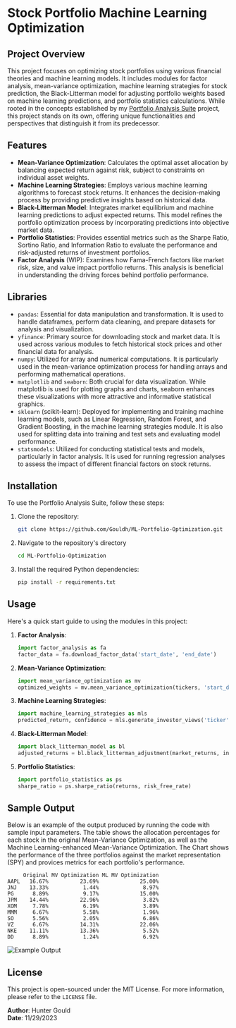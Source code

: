 # Stock Portfolio Machine Learning Optimization

## Project Overview
This project focuses on optimizing stock portfolios using various financial theories and machine learning models. It includes modules for factor analysis, mean-variance optimization, machine learning strategies for stock prediction, the Black-Litterman model for adjusting portfolio weights based on machine learning predictions, and portfolio statistics calculations. While rooted in the concepts established by my [Portfolio Analysis Suite](https://github.com/Gouldh/Portfolio-Analysis-Suite) project, this project stands on its own, offering unique functionalities and perspectives that distinguish it from its predecessor.

## Features
- **Mean-Variance Optimization**: Calculates the optimal asset allocation by balancing expected return against risk, subject to constraints on individual asset weights.
- **Machine Learning Strategies**: Employs various machine learning algorithms to forecast stock returns. It enhances the decision-making process by providing predictive insights based on historical data.
- **Black-Litterman Model**: Integrates market equilibrium and machine learning predictions to adjust expected returns. This model refines the portfolio optimization process by incorporating predictions into objective market data.
- **Portfolio Statistics**: Provides essential metrics such as the Sharpe Ratio, Sortino Ratio, and Information Ratio to evaluate the performance and risk-adjusted returns of investment portfolios.
- **Factor Analysis** (WIP): Examines how Fama-French factors like market risk, size, and value impact portfolio returns. This analysis is beneficial in understanding the driving forces behind portfolio performance.

## Libraries
- `pandas`: Essential for data manipulation and transformation. It is used to handle dataframes, perform data cleaning, and prepare datasets for analysis and visualization.
- `yfinance`: Primary source for downloading stock and market data. It is used across various modules to fetch historical stock prices and other financial data for analysis.
- `numpy`: Utilized for array and numerical computations. It is particularly used in the mean-variance optimization process for handling arrays and performing mathematical operations.
- `matplotlib` and `seaborn`: Both crucial for data visualization. While matplotlib is used for plotting graphs and charts, seaborn enhances these visualizations with more attractive and informative statistical graphics.
- `sklearn` (scikit-learn): Deployed for implementing and training machine learning models, such as Linear Regression, Random Forest, and Gradient Boosting, in the machine learning strategies module. It is also used for splitting data into training and test sets and evaluating model performance.
- `statsmodels`: Utilized for conducting statistical tests and models, particularly in factor analysis. It is used for running regression analyses to assess the impact of different financial factors on stock returns.


## Installation
To use the Portfolio Analysis Suite, follow these steps:

1. Clone the repository:
   ```bash
   git clone https://github.com/Gouldh/ML-Portfolio-Optimization.git
   ```
2. Navigate to the repository's directory
   ```bash
   cd ML-Portfolio-Optimization
   ```
3. Install the required Python dependencies:
   ```bash
   pip install -r requirements.txt
   ```

## Usage
Here's a quick start guide to using the modules in this project:

1. **Factor Analysis**:
   ```python
   import factor_analysis as fa
   factor_data = fa.download_factor_data('start_date', 'end_date')
   ```
2. **Mean-Variance Optimization**:
   ```python
   import mean_variance_optimization as mv
   optimized_weights = mv.mean_variance_optimization(tickers, 'start_date', 'end_date', max_volatility)
   ```
3. **Machine Learning Strategies**:
   ```python
   import machine_learning_strategies as mls
   predicted_return, confidence = mls.generate_investor_views('ticker', 'start_date', 'end_date')
   ```
4. **Black-Litterman Model**:
   ```python
   import black_litterman_model as bl
   adjusted_returns = bl.black_litterman_adjustment(market_returns, investor_views, view_confidences, historical_data)
   ```
5. **Portfolio Statistics**:
   ```python
   import portfolio_statistics as ps
   sharpe_ratio = ps.sharpe_ratio(returns, risk_free_rate)
   ```

## Sample Output
Below is an example of the output produced by running the code with sample input parameters. The table shows the allocation percentages for each stock in the original Mean-Variance Optimization, as well as the Machine Learning-enhanced Mean-Variance Optimization. The Chart shows the performance of the three portfolios against the market representation (SPY) and provices metrics for each portfolio's performance.

```plaintext
     Original MV Optimization ML MV Optimization
AAPL   16.67%          23.69%             25.00%
JNJ    13.33%           1.44%              8.97%
PG      8.89%           9.17%             15.00%
JPM    14.44%          22.96%              3.82%
XOM     7.78%           6.19%              3.89%
MMM     6.67%           5.58%              1.96%
SO      5.56%           2.05%              6.86%
VZ      6.67%          14.31%             22.06%
NKE    11.11%          13.36%              5.52%
DD      8.89%           1.24%              6.92%
```

![Example Output](https://github.com/Gouldh/ML-Portfolio-Optimization/blob/main/Example%20Code%20Output.png) 

## License
This project is open-sourced under the MIT License. For more information, please refer to the `LICENSE` file.

**Author**: Hunter Gould         
**Date**: 11/29/2023
